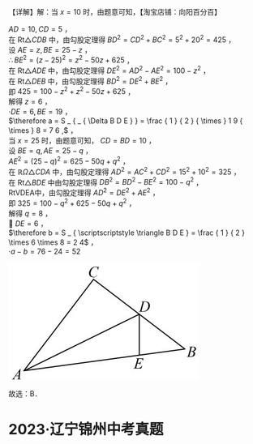 【详解】解：当 $x = 1 0$ 时，由题意可知，【淘宝店铺：向阳百分百】

$A D = 1 0 , C D = 5$ ，  
在 $\mathrm { R t } \triangle C D B$ 中，由勾股定理得 $B D ^ { 2 } = C D ^ { 2 } + B C ^ { 2 } = 5 ^ { 2 } + 2 0 ^ { 2 } = 4 2 5$ ，  
设 $A E = z , B E = 2 5 - z$ ，  
$\therefore B E ^ { 2 } = ( z - 2 5 ) ^ { 2 } = z ^ { 2 } - 5 0 z + 6 2 5$ ，  
在 $\mathrm { R t } \triangle A D E$ 中，由勾股定理得 $D E ^ { 2 } = A D ^ { 2 } - A E ^ { 2 } = 1 0 0 - z ^ { 2 }$ ，  
在 $\mathrm { R t } \triangle D E B$ 中，由勾股定理得 $B D ^ { 2 } = D E ^ { 2 } + B E ^ { 2 }$ ，  
即 $4 2 5 = 1 0 0 - z ^ { 2 } + z ^ { 2 } - 5 0 z + 6 2 5$ ，  
解得 $z = 6$ ，  
$\cdot D E = 6 , B E = 1 9$ ，  
$\therefore a = S _ { _ { \Delta B D E } } = \frac { 1 } { 2 } { \times } 1 9 { \times } 8 = 7 6 ,$ ，  
当 $x = 2 5$ 时，由题意可知， $C D = B D = 1 0$ ，  
设 $B E = q , A E = 2 5 - q$ ，  
$A E ^ { 2 } = ( 2 5 - q ) ^ { 2 } = 6 2 5 - 5 0 q + q ^ { 2 }$ ，  
在 $\mathbb { R } \Omega \triangle C D A$ 中，由勾股定理得 $A D ^ { 2 } = A C ^ { 2 } + C D ^ { 2 } = 1 5 ^ { 2 } + 1 0 ^ { 2 } = 3 2 5$ ，  
在 $\mathrm { R t } \triangle B D E$ 中由勾股定理得 $D B ^ { 2 } = B D ^ { 2 } - B E ^ { 2 } = 1 0 0 - q ^ { 2 }$ ，  
RtVDEA中，由勾股定理得 $A D ^ { 2 } = D E ^ { 2 } + A E ^ { 2 }$ ，  
即 $3 2 5 = 1 0 0 - q ^ { 2 } + 6 2 5 - 5 0 q + q ^ { 2 }$ ，  
解得 $q = 8$ ，  
 $D E = 6$ ，  
$\therefore b = S _ { \scriptscriptstyle \triangle B D E } = \frac { 1 } { 2 } \times 6 \times 8 = 2 4$ ，  
$\cdot a - b = 7 6 - 2 4 = 5 2$

![](<../../qs_image_DB/专题3-5__二次函数压轴：焦点与准线，动点面积，含参二次函数（解析版）/2e5d93a1a10d5057202790df847c9db36d6ea878630031f14f57bd5c76f461c3.jpg>)

故选：B．

# 2023·辽宁锦州中考真题
